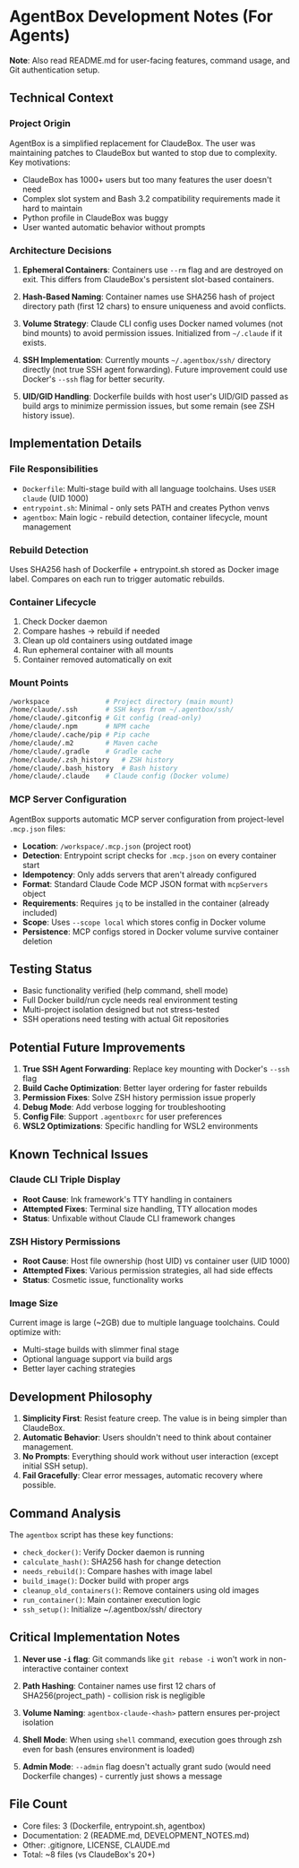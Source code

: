 # AgentBox Development Notes (For Agents)

**Note**: Also read README.md for user-facing features, command usage, and Git authentication setup.

## Technical Context

### Project Origin
AgentBox is a simplified replacement for ClaudeBox. The user was maintaining patches to ClaudeBox but wanted to stop due to complexity. Key motivations:
- ClaudeBox has 1000+ users but too many features the user doesn't need
- Complex slot system and Bash 3.2 compatibility requirements made it hard to maintain
- Python profile in ClaudeBox was buggy
- User wanted automatic behavior without prompts

### Architecture Decisions

1. **Ephemeral Containers**: Containers use `--rm` flag and are destroyed on exit. This differs from ClaudeBox's persistent slot-based containers.

2. **Hash-Based Naming**: Container names use SHA256 hash of project directory path (first 12 chars) to ensure uniqueness and avoid conflicts.

3. **Volume Strategy**: Claude CLI config uses Docker named volumes (not bind mounts) to avoid permission issues. Initialized from `~/.claude` if it exists.

4. **SSH Implementation**: Currently mounts `~/.agentbox/ssh/` directory directly (not true SSH agent forwarding). Future improvement could use Docker's `--ssh` flag for better security.

5. **UID/GID Handling**: Dockerfile builds with host user's UID/GID passed as build args to minimize permission issues, but some remain (see ZSH history issue).

## Implementation Details

### File Responsibilities
- `Dockerfile`: Multi-stage build with all language toolchains. Uses `USER claude` (UID 1000)
- `entrypoint.sh`: Minimal - only sets PATH and creates Python venvs
- `agentbox`: Main logic - rebuild detection, container lifecycle, mount management

### Rebuild Detection
Uses SHA256 hash of Dockerfile + entrypoint.sh stored as Docker image label. Compares on each run to trigger automatic rebuilds.

### Container Lifecycle
1. Check Docker daemon
2. Compare hashes → rebuild if needed
3. Clean up old containers using outdated image
4. Run ephemeral container with all mounts
5. Container removed automatically on exit

### Mount Points
```bash
/workspace              # Project directory (main mount)
/home/claude/.ssh       # SSH keys from ~/.agentbox/ssh/
/home/claude/.gitconfig # Git config (read-only)
/home/claude/.npm       # NPM cache
/home/claude/.cache/pip # Pip cache
/home/claude/.m2        # Maven cache
/home/claude/.gradle    # Gradle cache
/home/claude/.zsh_history   # ZSH history
/home/claude/.bash_history  # Bash history
/home/claude/.claude    # Claude config (Docker volume)
```

### MCP Server Configuration
AgentBox supports automatic MCP server configuration from project-level `.mcp.json` files:
- **Location**: `/workspace/.mcp.json` (project root)
- **Detection**: Entrypoint script checks for `.mcp.json` on every container start
- **Idempotency**: Only adds servers that aren't already configured
- **Format**: Standard Claude Code MCP JSON format with `mcpServers` object
- **Requirements**: Requires `jq` to be installed in the container (already included)
- **Scope**: Uses `--scope local` which stores config in Docker volume
- **Persistence**: MCP configs stored in Docker volume survive container deletion

## Testing Status
- Basic functionality verified (help command, shell mode)
- Full Docker build/run cycle needs real environment testing
- Multi-project isolation designed but not stress-tested
- SSH operations need testing with actual Git repositories

## Potential Future Improvements

1. **True SSH Agent Forwarding**: Replace key mounting with Docker's `--ssh` flag
2. **Build Cache Optimization**: Better layer ordering for faster rebuilds
3. **Permission Fixes**: Solve ZSH history permission issue properly
4. **Debug Mode**: Add verbose logging for troubleshooting
5. **Config File**: Support `.agentboxrc` for user preferences
6. **WSL2 Optimizations**: Specific handling for WSL2 environments

## Known Technical Issues

### Claude CLI Triple Display
- **Root Cause**: Ink framework's TTY handling in containers
- **Attempted Fixes**: Terminal size handling, TTY allocation modes
- **Status**: Unfixable without Claude CLI framework changes

### ZSH History Permissions
- **Root Cause**: Host file ownership (host UID) vs container user (UID 1000)
- **Attempted Fixes**: Various permission strategies, all had side effects
- **Status**: Cosmetic issue, functionality works

### Image Size
Current image is large (~2GB) due to multiple language toolchains. Could optimize with:
- Multi-stage builds with slimmer final stage
- Optional language support via build args
- Better layer caching strategies

## Development Philosophy

1. **Simplicity First**: Resist feature creep. The value is in being simpler than ClaudeBox.
2. **Automatic Behavior**: Users shouldn't need to think about container management.
3. **No Prompts**: Everything should work without user interaction (except initial SSH setup).
4. **Fail Gracefully**: Clear error messages, automatic recovery where possible.

## Command Analysis

The `agentbox` script has these key functions:
- `check_docker()`: Verify Docker daemon is running
- `calculate_hash()`: SHA256 hash for change detection
- `needs_rebuild()`: Compare hashes with image label
- `build_image()`: Docker build with proper args
- `cleanup_old_containers()`: Remove containers using old images
- `run_container()`: Main container execution logic
- `ssh_setup()`: Initialize ~/.agentbox/ssh/ directory

## Critical Implementation Notes

1. **Never use `-i` flag**: Git commands like `git rebase -i` won't work in non-interactive container context

2. **Path Hashing**: Container names use first 12 chars of SHA256(project_path) - collision risk is negligible

3. **Volume Naming**: `agentbox-claude-<hash>` pattern ensures per-project isolation

4. **Shell Mode**: When using `shell` command, execution goes through zsh even for bash (ensures environment is loaded)

5. **Admin Mode**: `--admin` flag doesn't actually grant sudo (would need Dockerfile changes) - currently just shows a message

## File Count
- Core files: 3 (Dockerfile, entrypoint.sh, agentbox)
- Documentation: 2 (README.md, DEVELOPMENT_NOTES.md)
- Other: .gitignore, LICENSE, CLAUDE.md
- Total: ~8 files (vs ClaudeBox's 20+)